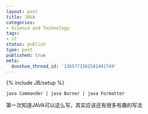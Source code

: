 ```yaml
---
layout: post
title: JAVA
categories:
- Science and Technology
tags:
- it
status: publish
type: post
published: true
meta:
  duoshuo_thread_id: '1365771562581491749'
---
```

{% include JB/setup %}

    java Commander | java Burner | java Formatter

第一次知道JAVA可以这么写，其实应该还有很多有趣的写法							
		
